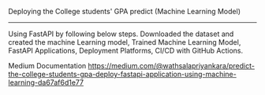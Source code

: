 Deploying the College students' GPA predict (Machine Learning Model) 
____________________________________________________________________

Using FastAPI by following below steps. Downloaded the dataset and created the machine Learning model, Trained Machine Learning Model, FastAPI Applications, Deployment Platforms, CI/CD with GitHub Actions.

Medium Documentation
  https://medium.com/@wathsalapriyankara/predict-the-college-students-gpa-deploy-fastapi-application-using-machine-learning-da67af6d1e77

